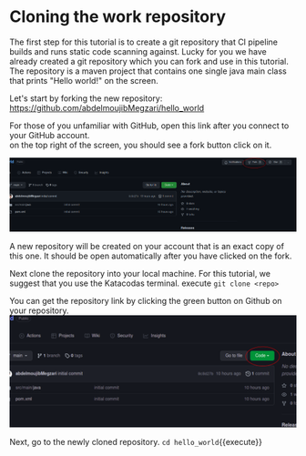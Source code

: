 # Cloning the work repository

The first step for this tutorial is to create a git repository that CI pipeline builds and runs static code scanning against.
Lucky for you we have already created a git repository which you can fork and use in this tutorial.  
The repository is a maven project that contains one single java main class that prints "Hello world!" on the screen.

Let's start by forking the new repository:  
https://github.com/abdelmoujibMegzari/hello_world

For those of you unfamiliar with GitHub, open this link after you connect to your GitHub account.  
on the top right of the screen, you should see a fork button click on it.

![fork](assets/fork.png)

A new repository will be created on your account that is an exact copy of this one. It should be open automatically after you have clicked on the fork.

Next clone the repository into your local machine. For this tutorial, we suggest that you use the Katacodas terminal.
execute `git clone <repo>`


You can get the repository link by clicking the green button on Github on your repository.
![clone](assets/code.png)


Next, go to the newly cloned repository.
`cd hello_world`{{execute}}

